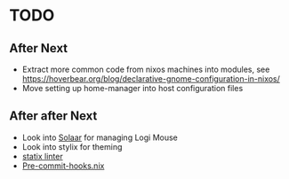 # TODO

## After Next
- Extract more common code from nixos machines into modules, see https://hoverbear.org/blog/declarative-gnome-configuration-in-nixos/
- Move setting up home-manager into host configuration files

## After after Next
- Look into [Solaar](https://pwr-solaar.github.io/Solaar/) for managing Logi Mouse
- Look into stylix for theming
- [statix linter](https://git.peppe.rs/languages/statix)
- [Pre-commit-hooks.nix](https://github.com/cachix/pre-commit-hooks.nix)
